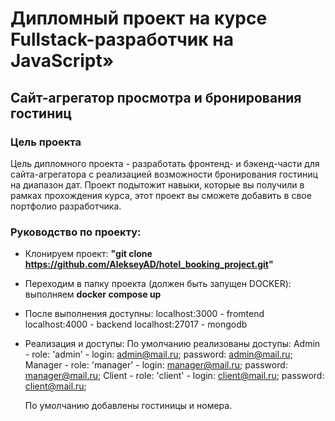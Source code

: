# Дипломный проект на курсе Fullstack-разработчик на JavaScript»

## Cайт-агрегатор просмотра и бронирования гостиниц

### Цель проекта

Цель дипломного проекта - разработать фронтенд- и бэкенд-части для сайта-агрегатора с реализацией возможности бронирования гостиниц на диапазон дат. Проект подытожит навыки, которые вы получили в рамках прохождения курса, этот проект вы сможете добавить в свое портфолио разработчика.

### Руководство по проекту:

- Клонируем проект:
**"git clone https://github.com/AlekseyAD/hotel_booking_project.git"**

- Переходим в папку проекта (должен быть запущен DOCKER):
        выполняем **docker compose up**

- После выполнения доступны:
        localhost:3000 - fromtend
        localhost:4000 - backend
        localhost:27017 - mongodb

- Реализация и доступы:
    По умолчанию реализованы доступы:
    Admin - role: 'admin' - login: admin@mail.ru; password: admin@mail.ru;
    Manager - role: 'manager' - login: manager@mail.ru; password: manager@mail.ru;
    Client - role: 'client' - login: client@mail.ru; password: client@mail.ru;

    По умолчанию добавлены гостиницы и номера.